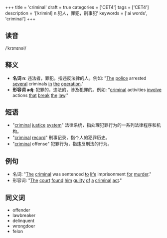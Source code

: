 +++
title = 'criminal'
draft = true
categories = ['CET4']
tags = ['CET4']
description = '[ˈkriminl] n.犯人，罪犯，刑事犯'
keywords = ['ai words', 'criminal']
+++

## 读音
/ˈkrɪmɪnəl/

## 释义
- **名词 n**: 违法者，罪犯。指违反法律的人。例如: "[The](/zh/post/the/) [police](/zh/post/police/) arrested [several](/zh/post/several/) criminals [in](/zh/post/in/) [the](/zh/post/the/) [operation](/zh/post/operation/)."
- **形容词 adj**: 犯罪的，违法的，涉及犯罪的。例如: "[criminal](/zh/post/criminal/) activities [involve](/zh/post/involve/) actions [that](/zh/post/that/) [break](/zh/post/break/) [the](/zh/post/the/) [law](/zh/post/law/)."

## 短语
- "[criminal](/zh/post/criminal/) [justice](/zh/post/justice/) [system](/zh/post/system/)" 法律系统，指处理犯罪行为的一系列法律程序和机构。
- "[criminal](/zh/post/criminal/) [record](/zh/post/record/)" 刑事记录，指个人的犯罪历史。
- "[criminal](/zh/post/criminal/) offense" 犯罪行为，指违反刑法的行为。

## 例句
- 名词: "[The](/zh/post/the/) [criminal](/zh/post/criminal/) was sentenced [to](/zh/post/to/) [life](/zh/post/life/) imprisonment [for](/zh/post/for/) [murder](/zh/post/murder/)."
- 形容词: "[The](/zh/post/the/) [court](/zh/post/court/) [found](/zh/post/found/) [him](/zh/post/him/) [guilty](/zh/post/guilty/) [of](/zh/post/of/) [a](/zh/post/a/) [criminal](/zh/post/criminal/) [act](/zh/post/act/)."

## 同义词
- offender
- lawbreaker
- delinquent
- wrongdoer
- felon
